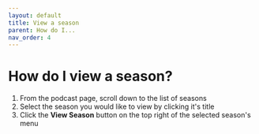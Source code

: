 ```yaml
---
layout: default
title: View a season
parent: How do I...
nav_order: 4
---
```


# How do I view a season?

1. From the podcast page, scroll down to the list of seasons
1. Select the season you would like to view by clicking it's title
1. Click the __View Season__ button on the top right of the selected season's menu
